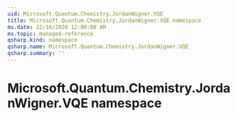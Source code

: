 ```yaml
---
uid: Microsoft.Quantum.Chemistry.JordanWigner.VQE
title: Microsoft.Quantum.Chemistry.JordanWigner.VQE namespace
ms.date: 12/16/2020 12:00:00 AM
ms.topic: managed-reference
qsharp.kind: namespace
qsharp.name: Microsoft.Quantum.Chemistry.JordanWigner.VQE
qsharp.summary: ''
---
```


# Microsoft.Quantum.Chemistry.JordanWigner.VQE namespace



